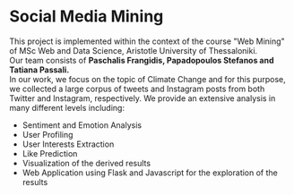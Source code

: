 # Social Media Mining 
This project is implemented within the context of the course "Web Mining" of MSc Web and Data Science, Aristotle University of Thessaloniki. <br />
Our team consists of <b>Paschalis Frangidis, Papadopoulos Stefanos and Tatiana Passali. </b><br />
In our work, we focus on the topic of Climate Change and for this purpose, we collected a large corpus of tweets and Instagram posts from both Twitter and Instagram, respectively.
We provide an extensive analysis in many different levels including:
<ul>
<li>Sentiment and Emotion Analysis</li>
<li>User Profiling</li>
<li>User Interests Extraction</li>
<li>Like Prediction</li>
<li>Visualization of the derived results</li>
 <li>Web Application using Flask and Javascript for the exploration of the results</li>
</ul>
<br />

